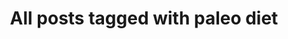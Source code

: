 ---
layout: tag
title: "All posts tagged with paleo diet"
permalink: /weblog/tags/paleo-diet/
taxonomy: paleo diet
---